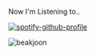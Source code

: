   Now I'm Listening to..

[![spotify-github-profile](https://spotify-github-profile.vercel.app/api/view?uid=8osim84bkw6c43ajk5wo4tmjk&cover_image=true&theme=natemoo-re&show_offline=false&background_color=121212&interchange=false&bar_color=53b14f&bar_color_cover=true)](https://spotify-github-profile.vercel.app/api/view?uid=8osim84bkw6c43ajk5wo4tmjk&redirect=true)


![beakjoon](https://mazassumnida.wtf/api/v2/generate_badge?boj=tlgus530)

<!--
**k1sihyeon/k1sihyeon** is a ✨ _special_ ✨ repository because its `README.md` (this file) appears on your GitHub profile.

Here are some ideas to get you started:

- 🔭 I’m currently working on ...
- 🌱 I’m currently learning ...
- 👯 I’m looking to collaborate on ...
- 🤔 I’m looking for help with ...
- 💬 Ask me about ...
- 📫 How to reach me: ...
- 😄 Pronouns: ...
- ⚡ Fun fact: ...
-->
